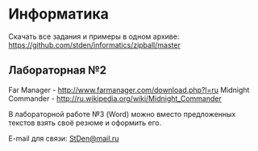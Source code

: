 Информатика
===========

Скачать все задания и примеры в одном архиве:
https://github.com/stden/informatics/zipball/master

Лабораторная №2
---------------
Far Manager - http://www.farmanager.com/download.php?l=ru
Midnight Commander - http://ru.wikipedia.org/wiki/Midnight_Commander


В лабораторной работе №3 (Word) можно вместо предложенных текстов взять своё резюме и оформить его.

E-mail для связи: StDen@mail.ru
